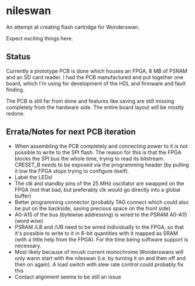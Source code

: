 # nileswan

An attempt at creating flash cartridge for Wonderswan.

Expect exciting things here.

## Status

Currently a prototype PCB is done which houses an FPGA, 8 MB of PSRAM and an SD card reader. I had the PCB manufactured and put together one board, which I'm using for development of the HDL and firmware and fault finding.

The PCB is still far from done and features like saving are still missing completely from the hardware side. The entire board layout will be mostly redone.

## Errata/Notes for next PCB iteration

- When assembling the PCB completely and connecting power to it is not possible to write to the SPI flash. The reason for this is that the FPGA blocks the SPI bus the whole time, trying to read its bitstream. CRESET_B needs to be exposed via the programming header (by pulling it low the FPGA stops trying to configure itself).
- Label the LEDs!
- The clk and standby pins of the 25 MHz oscillator are swapped on the FPGA (not that bad, but preferably clk would go directly into a global buffer)
- Better programming connector (probably TAG connect which could also be put on the backside, saving precious space on the front side)
- A0-A15 of the bus (bytewise addressing) is wired to the PSRAM A0-A15 (word wise)
- PSRAM /LB and /UB need to be wired individually to the FPGA, so that it's possible to write to it in 8-bit quantities with it mapped as SRAM (with a little help from the FPGA). For the time being software support is necessary.
- Most likely because of inrush current monochrome Wonderswans will only warm start with the nileswan (i.e. by turning it on and then off and then on again). A load switch with slew rate control could probably fix this
- Contact alignment seems to be still an issue